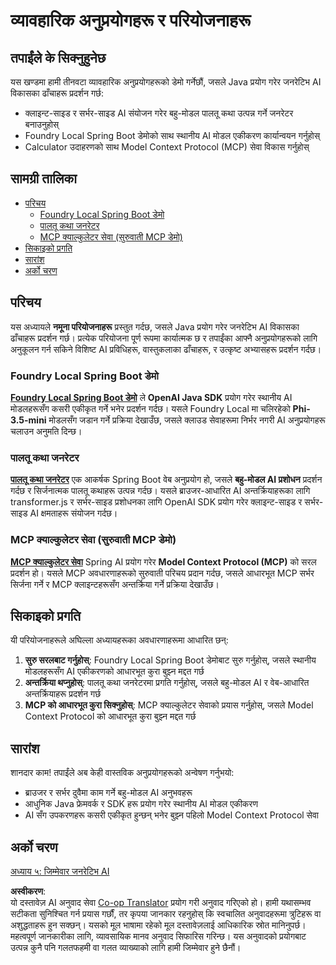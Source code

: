 <!--
CO_OP_TRANSLATOR_METADATA:
{
  "original_hash": "14c0a61ecc1cd2012a9c129236dfdf71",
  "translation_date": "2025-07-29T08:51:06+00:00",
  "source_file": "04-PracticalSamples/README.md",
  "language_code": "ne"
}
-->
# व्यावहारिक अनुप्रयोगहरू र परियोजनाहरू

## तपाईंले के सिक्नुहुनेछ
यस खण्डमा हामी तीनवटा व्यावहारिक अनुप्रयोगहरूको डेमो गर्नेछौं, जसले Java प्रयोग गरेर जनरेटिभ AI विकासका ढाँचाहरू प्रदर्शन गर्छ:
- क्लाइन्ट-साइड र सर्भर-साइड AI संयोजन गरेर बहु-मोडल पालतू कथा उत्पन्न गर्ने जनरेटर बनाउनुहोस्
- Foundry Local Spring Boot डेमोको साथ स्थानीय AI मोडल एकीकरण कार्यान्वयन गर्नुहोस्
- Calculator उदाहरणको साथ Model Context Protocol (MCP) सेवा विकास गर्नुहोस्

## सामग्री तालिका

- [परिचय](../../../04-PracticalSamples)
  - [Foundry Local Spring Boot डेमो](../../../04-PracticalSamples)
  - [पालतू कथा जनरेटर](../../../04-PracticalSamples)
  - [MCP क्याल्कुलेटर सेवा (सुरुवाती MCP डेमो)](../../../04-PracticalSamples)
- [सिकाइको प्रगति](../../../04-PracticalSamples)
- [सारांश](../../../04-PracticalSamples)
- [अर्को चरण](../../../04-PracticalSamples)

## परिचय

यस अध्यायले **नमूना परियोजनाहरू** प्रस्तुत गर्दछ, जसले Java प्रयोग गरेर जनरेटिभ AI विकासका ढाँचाहरू प्रदर्शन गर्छ। प्रत्येक परियोजना पूर्ण रूपमा कार्यात्मक छ र तपाईंका आफ्नै अनुप्रयोगहरूको लागि अनुकूलन गर्न सकिने विशिष्ट AI प्रविधिहरू, वास्तुकलाका ढाँचाहरू, र उत्कृष्ट अभ्यासहरू प्रदर्शन गर्दछ।

### Foundry Local Spring Boot डेमो

**[Foundry Local Spring Boot डेमो](foundrylocal/README.md)** ले **OpenAI Java SDK** प्रयोग गरेर स्थानीय AI मोडलहरूसँग कसरी एकीकृत गर्ने भनेर प्रदर्शन गर्दछ। यसले Foundry Local मा चलिरहेको **Phi-3.5-mini** मोडलसँग जडान गर्ने प्रक्रिया देखाउँछ, जसले क्लाउड सेवाहरूमा निर्भर नगरी AI अनुप्रयोगहरू चलाउन अनुमति दिन्छ।

### पालतू कथा जनरेटर

**[पालतू कथा जनरेटर](petstory/README.md)** एक आकर्षक Spring Boot वेब अनुप्रयोग हो, जसले **बहु-मोडल AI प्रशोधन** प्रदर्शन गर्दछ र सिर्जनात्मक पालतू कथाहरू उत्पन्न गर्दछ। यसले ब्राउजर-आधारित AI अन्तर्क्रियाहरूका लागि transformer.js र सर्भर-साइड प्रशोधनका लागि OpenAI SDK प्रयोग गरेर क्लाइन्ट-साइड र सर्भर-साइड AI क्षमताहरू संयोजन गर्दछ।

### MCP क्याल्कुलेटर सेवा (सुरुवाती MCP डेमो)

**[MCP क्याल्कुलेटर सेवा](calculator/README.md)** Spring AI प्रयोग गरेर **Model Context Protocol (MCP)** को सरल प्रदर्शन हो। यसले MCP अवधारणाहरूको सुरुवाती परिचय प्रदान गर्दछ, जसले आधारभूत MCP सर्भर सिर्जना गर्ने र MCP क्लाइन्टहरूसँग अन्तर्क्रिया गर्ने प्रक्रिया देखाउँछ।

## सिकाइको प्रगति

यी परियोजनाहरूले अघिल्ला अध्यायहरूका अवधारणाहरूमा आधारित छन्:

1. **सुरु सरलबाट गर्नुहोस्**: Foundry Local Spring Boot डेमोबाट सुरु गर्नुहोस्, जसले स्थानीय मोडलहरूसँग AI एकीकरणको आधारभूत कुरा बुझ्न मद्दत गर्छ
2. **अन्तर्क्रिया थप्नुहोस्**: पालतू कथा जनरेटरमा प्रगति गर्नुहोस्, जसले बहु-मोडल AI र वेब-आधारित अन्तर्क्रियाहरू प्रदर्शन गर्छ
3. **MCP को आधारभूत कुरा सिक्नुहोस्**: MCP क्याल्कुलेटर सेवाको प्रयास गर्नुहोस्, जसले Model Context Protocol को आधारभूत कुरा बुझ्न मद्दत गर्छ

## सारांश

शानदार काम! तपाईंले अब केही वास्तविक अनुप्रयोगहरूको अन्वेषण गर्नुभयो:

- ब्राउजर र सर्भर दुवैमा काम गर्ने बहु-मोडल AI अनुभवहरू
- आधुनिक Java फ्रेमवर्क र SDK हरू प्रयोग गरेर स्थानीय AI मोडल एकीकरण
- AI सँग उपकरणहरू कसरी एकीकृत हुन्छन् भनेर बुझ्न पहिलो Model Context Protocol सेवा

## अर्को चरण

[अध्याय ५: जिम्मेवार जनरेटिभ AI](../05-ResponsibleGenAI/README.md)

**अस्वीकरण**:  
यो दस्तावेज़ AI अनुवाद सेवा [Co-op Translator](https://github.com/Azure/co-op-translator) प्रयोग गरी अनुवाद गरिएको हो। हामी यथासम्भव सटीकता सुनिश्चित गर्न प्रयास गर्छौं, तर कृपया जानकार रहनुहोस् कि स्वचालित अनुवादहरूमा त्रुटिहरू वा अशुद्धताहरू हुन सक्छन्। यसको मूल भाषामा रहेको मूल दस्तावेज़लाई आधिकारिक स्रोत मानिनुपर्छ। महत्वपूर्ण जानकारीका लागि, व्यावसायिक मानव अनुवाद सिफारिस गरिन्छ। यस अनुवादको प्रयोगबाट उत्पन्न कुनै पनि गलतफहमी वा गलत व्याख्याको लागि हामी जिम्मेवार हुने छैनौं।